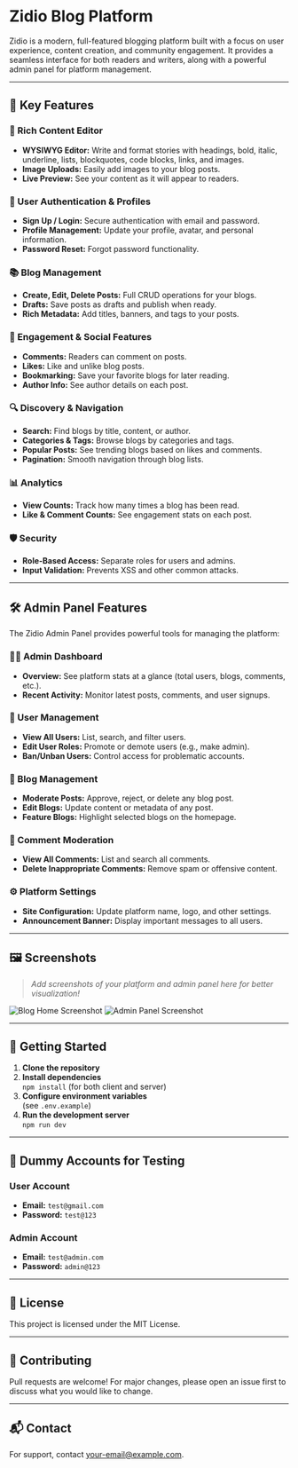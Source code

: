 # Zidio Blog Platform

Zidio is a modern, full-featured blogging platform built with a focus on user experience, content creation, and community engagement. It provides a seamless interface for both readers and writers, along with a powerful admin panel for platform management.

---

## 🌟 Key Features

### 📝 Rich Content Editor
- **WYSIWYG Editor:** Write and format stories with headings, bold, italic, underline, lists, blockquotes, code blocks, links, and images.
- **Image Uploads:** Easily add images to your blog posts.
- **Live Preview:** See your content as it will appear to readers.

### 👤 User Authentication & Profiles
- **Sign Up / Login:** Secure authentication with email and password.
- **Profile Management:** Update your profile, avatar, and personal information.
- **Password Reset:** Forgot password functionality.

### 📚 Blog Management
- **Create, Edit, Delete Posts:** Full CRUD operations for your blogs.
- **Drafts:** Save posts as drafts and publish when ready.
- **Rich Metadata:** Add titles, banners, and tags to your posts.

### 💬 Engagement & Social Features
- **Comments:** Readers can comment on posts.
- **Likes:** Like and unlike blog posts.
- **Bookmarking:** Save your favorite blogs for later reading.
- **Author Info:** See author details on each post.

### 🔍 Discovery & Navigation
- **Search:** Find blogs by title, content, or author.
- **Categories & Tags:** Browse blogs by categories and tags.
- **Popular Posts:** See trending blogs based on likes and comments.
- **Pagination:** Smooth navigation through blog lists.

### 📊 Analytics
- **View Counts:** Track how many times a blog has been read.
- **Like & Comment Counts:** See engagement stats on each post.

### 🛡️ Security
- **Role-Based Access:** Separate roles for users and admins.
- **Input Validation:** Prevents XSS and other common attacks.

---

## 🛠️ Admin Panel Features

The Zidio Admin Panel provides powerful tools for managing the platform:

### 👨‍💼 Admin Dashboard
- **Overview:** See platform stats at a glance (total users, blogs, comments, etc.).
- **Recent Activity:** Monitor latest posts, comments, and user signups.

### 👥 User Management
- **View All Users:** List, search, and filter users.
- **Edit User Roles:** Promote or demote users (e.g., make admin).
- **Ban/Unban Users:** Control access for problematic accounts.

### 📝 Blog Management
- **Moderate Posts:** Approve, reject, or delete any blog post.
- **Edit Blogs:** Update content or metadata of any post.
- **Feature Blogs:** Highlight selected blogs on the homepage.

### 💬 Comment Moderation
- **View All Comments:** List and search all comments.
- **Delete Inappropriate Comments:** Remove spam or offensive content.

### ⚙️ Platform Settings
- **Site Configuration:** Update platform name, logo, and other settings.
- **Announcement Banner:** Display important messages to all users.

---

## 🖼️ Screenshots

> _Add screenshots of your platform and admin panel here for better visualization!_

![Blog Home Screenshot](https://via.placeholder.com/800x400?text=Blog+Home+Screenshot)
![Admin Panel Screenshot](https://via.placeholder.com/800x400?text=Admin+Panel+Screenshot)

---

## 🚀 Getting Started

1. **Clone the repository**
2. **Install dependencies**  
   `npm install` (for both client and server)
3. **Configure environment variables**  
   (see `.env.example`)
4. **Run the development server**  
   `npm run dev`

---

## 🧪 Dummy Accounts for Testing

### User Account
- **Email:** `test@gmail.com`
- **Password:** `test@123`

### Admin Account
- **Email:** `test@admin.com`
- **Password:** `admin@123`

---

## 📄 License

This project is licensed under the MIT License.

---

## 🤝 Contributing

Pull requests are welcome! For major changes, please open an issue first to discuss what you would like to change.

---

## 📬 Contact

For support, contact [your-email@example.com](mailto:your-email@example.com).
